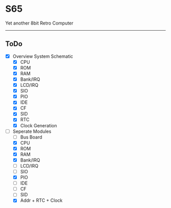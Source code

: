 # S65
Yet another 8bit Retro Computer

---

## ToDo

- [x] Overview System Schematic
  - [x] CPU
  - [x] ROM
  - [x] RAM
  - [x] Bank/IRQ
  - [x] LCD/IRQ
  - [x] SIO
  - [x] PIO
  - [x] IDE
  - [x] CF
  - [x] SID
  - [x] RTC
  - [x] Clock Generation

- [ ] Seperate Modules
  - [ ] Bus Board
  - [x] CPU
  - [x] ROM
  - [x] RAM
  - [x] Bank/IRQ
  - [ ] LCD/IRQ
  - [ ] SIO
  - [x] PIO
  - [ ] IDE
  - [ ] CF
  - [ ] SID
  - [x] Addr + RTC + Clock